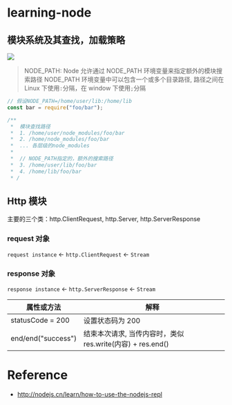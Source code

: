 # learning-node

## 模块系统及其查找，加载策略

![](https://www.runoob.com/wp-content/uploads/2014/03/nodejs-require.jpg)

> NODE_PATH: Node 允许通过 NODE_PATH 环境变量来指定额外的模块搜索路径
> NODE_PATH 环境变量中可以包含一个或多个目录路径, 路径之间在 Linux 下使用`:`分隔，在 window 下使用`;`分隔

```js
// 假设NODE_PATH=/home/user/lib:/home/lib
const bar = require("foo/bar");

/**
 *  模块查找路径
 *  1. /home/user/node_modules/foo/bar
 *  2. /home/node_modules/foo/bar
 *  ... 各层级的node_modules
 *
 *  // NODE_PATH指定的，额外的搜索路径
 *  3. /home/user/lib/foo/bar
 *  4. /home/lib/foo/bar
 * /

```

## Http 模块

主要的三个类：http.ClientRequest, http.Server, http.ServerResponse

### request 对象

`request instance` <- `http.ClientRequest` <- `Stream`

### response 对象

`response instance` <- `http.ServerResponse` <- `Stream`

| 属性或方法         | 解释                                                       |
| ------------------ | ---------------------------------------------------------- |
| statusCode = 200   | 设置状态码为 200                                           |
| end/end("success") | 结束本次请求, 当传内容时，类似 res.write(内容) + res.end() |



# Reference
  * http://nodejs.cn/learn/how-to-use-the-nodejs-repl